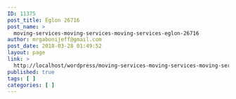 ```yaml
---
ID: 11375
post_title: Eglon 26716
post_name: >
  moving-services-moving-services-moving-services-eglon-26716
author: mrgabonijeff@gmail.com
post_date: 2018-03-28 01:49:52
layout: page
link: >
  http://localhost/wordpress/moving-services-moving-services-moving-services-eglon-26716/
published: true
tags: [ ]
categories: [ ]
---
```

